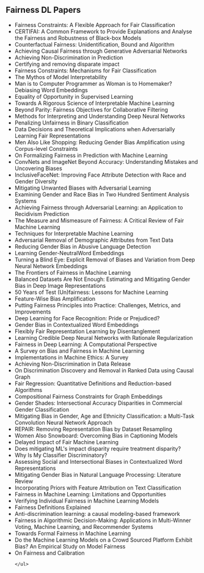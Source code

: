 
<h2>Fairness DL Papers </h2>
<ul>

                             

 <li><a target="_blank" href="https://github.com/manjunath5496/Fairness-DL-Papers/blob/master/fr(1).pdf" style="text-decoration:none;">Fairness Constraints:
A Flexible Approach for Fair Classification</a></li>

 <li><a target="_blank" href="https://github.com/manjunath5496/Fairness-DL-Papers/blob/master/fr(2).pdf" style="text-decoration:none;">CERTIFAI: A Common Framework to Provide Explanations and Analyse the Fairness and Robustness of Black-box Models</a></li>

<li><a target="_blank" href="https://github.com/manjunath5496/Fairness-DL-Papers/blob/master/fr(3).pdf" style="text-decoration:none;">Counterfactual Fairness: Unidentification, Bound and Algorithm</a></li>
 <li><a target="_blank" href="https://github.com/manjunath5496/Fairness-DL-Papers/blob/master/fr(4).pdf" style="text-decoration:none;">Achieving Causal Fairness through Generative Adversarial Networks</a></li>                              
<li><a target="_blank" href="https://github.com/manjunath5496/Fairness-DL-Papers/blob/master/fr(5).pdf" style="text-decoration:none;">Achieving Non-Discrimination in Prediction</a></li>
<li><a target="_blank" href="https://github.com/manjunath5496/Fairness-DL-Papers/blob/master/fr(6).pdf" style="text-decoration:none;">Certifying and removing disparate impact </a></li>
 <li><a target="_blank" href="https://github.com/manjunath5496/Fairness-DL-Papers/blob/master/fr(7).pdf" style="text-decoration:none;">Fairness Constraints: Mechanisms for Fair Classification</a></li>

 <li><a target="_blank" href="https://github.com/manjunath5496/Fairness-DL-Papers/blob/master/fr(8).pdf" style="text-decoration:none;"> The Mythos of Model Interpretability </a></li>
   <li><a target="_blank" href="https://github.com/manjunath5496/Fairness-DL-Papers/blob/master/fr(9).pdf" style="text-decoration:none;">Man is to Computer Programmer as Woman is to Homemaker? Debiasing Word Embeddings</a></li>
  
   
 <li><a target="_blank" href="https://github.com/manjunath5496/Fairness-DL-Papers/blob/master/fr(10).pdf" style="text-decoration:none;">Equality of Opportunity in Supervised Learning </a></li>                              
<li><a target="_blank" href="https://github.com/manjunath5496/Fairness-DL-Papers/blob/master/fr(11).pdf" style="text-decoration:none;">Towards A Rigorous Science of Interpretable Machine Learning</a></li>
<li><a target="_blank" href="https://github.com/manjunath5496/Fairness-DL-Papers/blob/master/fr(12).pdf" style="text-decoration:none;">Beyond Parity:
Fairness Objectives for Collaborative Filtering</a></li>
<li><a target="_blank" href="https://github.com/manjunath5496/Fairness-DL-Papers/blob/master/fr(13).pdf" style="text-decoration:none;">Methods for Interpreting and Understanding Deep Neural Networks</a></li>

<li><a target="_blank" href="https://github.com/manjunath5496/Fairness-DL-Papers/blob/master/fr(14).pdf" style="text-decoration:none;">Penalizing Unfairness in Binary Classification</a></li>
                              
<li><a target="_blank" href="https://github.com/manjunath5496/Fairness-DL-Papers/blob/master/fr(15).pdf" style="text-decoration:none;">Data Decisions and Theoretical Implications when Adversarially Learning Fair Representations</a></li>

<li><a target="_blank" href="https://github.com/manjunath5496/Fairness-DL-Papers/blob/master/fr(16).pdf" style="text-decoration:none;">Men Also Like Shopping:
Reducing Gender Bias Amplification using Corpus-level Constraints</a></li>

  <li><a target="_blank" href="https://github.com/manjunath5496/Fairness-DL-Papers/blob/master/fr(17).pdf" style="text-decoration:none;">On Formalizing Fairness in Prediction with Machine Learning</a></li>   
  
<li><a target="_blank" href="https://github.com/manjunath5496/Fairness-DL-Papers/blob/master/fr(18).pdf" style="text-decoration:none;">ConvNets and ImageNet Beyond Accuracy:
Understanding Mistakes and Uncovering Biases</a></li> 

  
<li><a target="_blank" href="https://github.com/manjunath5496/Fairness-DL-Papers/blob/master/fr(19).pdf" style="text-decoration:none;">InclusiveFaceNet:
Improving Face Attribute Detection with Race and Gender Diversity</a></li> 

<li><a target="_blank" href="https://github.com/manjunath5496/Fairness-DL-Papers/blob/master/fr(20).pdf" style="text-decoration:none;">Mitigating Unwanted Biases with Adversarial Learning</a></li>

<li><a target="_blank" href="https://github.com/manjunath5496/Fairness-DL-Papers/blob/master/fr(21).pdf" style="text-decoration:none;">Examining Gender and Race Bias
in Two Hundred Sentiment Analysis Systems</a></li>
<li><a target="_blank" href="https://github.com/manjunath5496/Fairness-DL-Papers/blob/master/fr(22).pdf" style="text-decoration:none;">Achieving Fairness through Adversarial Learning: an Application to Recidivism Prediction</a></li> 
 <li><a target="_blank" href="https://github.com/manjunath5496/Fairness-DL-Papers/blob/master/fr(23).pdf" style="text-decoration:none;">The Measure and Mismeasure of Fairness:
A Critical Review of Fair Machine Learning </a></li> 
 

   <li><a target="_blank" href="https://github.com/manjunath5496/Fairness-DL-Papers/blob/master/fr(24).pdf" style="text-decoration:none;">Techniques for Interpretable Machine Learning</a></li>
 
   <li><a target="_blank" href="https://github.com/manjunath5496/Fairness-DL-Papers/blob/master/fr(25).pdf" style="text-decoration:none;">Adversarial Removal of Demographic Attributes from Text Data</a></li>                              
 <li><a target="_blank" href="https://github.com/manjunath5496/Fairness-DL-Papers/blob/master/fr(26).pdf" style="text-decoration:none;">Reducing Gender Bias in Abusive Language Detection</a></li>
 <li><a target="_blank" href="https://github.com/manjunath5496/Fairness-DL-Papers/blob/master/fr(27).pdf" style="text-decoration:none;">Learning Gender-NeutralWord Embeddings</a></li>
   
 
   <li><a target="_blank" href="https://github.com/manjunath5496/Fairness-DL-Papers/blob/master/fr(28).pdf" style="text-decoration:none;">Turning a Blind Eye: Explicit Removal of Biases and Variation from Deep Neural Network Embeddings</a></li>
 
   <li><a target="_blank" href="https://github.com/manjunath5496/Fairness-DL-Papers/blob/master/fr(29).pdf" style="text-decoration:none;">The Frontiers of Fairness in Machine Learning </a></li>                              

  <li><a target="_blank" href="https://github.com/manjunath5496/Fairness-DL-Papers/blob/master/fr(30).pdf" style="text-decoration:none;">Balanced Datasets Are Not Enough:
Estimating and Mitigating Gender Bias in Deep Image Representations</a></li>
 
   <li><a target="_blank" href="https://github.com/manjunath5496/Fairness-DL-Papers/blob/master/fr(31).pdf" style="text-decoration:none;">50 Years of Test (Un)fairness: Lessons for Machine Learning </a></li> 
    <li><a target="_blank" href="https://github.com/manjunath5496/Fairness-DL-Papers/blob/master/fr(32).pdf" style="text-decoration:none;">Feature-Wise Bias Amplification</a></li> 

   <li><a target="_blank" href="https://github.com/manjunath5496/Fairness-DL-Papers/blob/master/fr(33).pdf" style="text-decoration:none;">Putting Fairness Principles into Practice: Challenges, Metrics, and Improvements</a></li>                              

  <li><a target="_blank" href="https://github.com/manjunath5496/Fairness-DL-Papers/blob/master/fr(34).pdf" style="text-decoration:none;">Deep Learning for Face Recognition: Pride or Prejudiced?</a></li> 
 
  <li><a target="_blank" href="https://github.com/manjunath5496/Fairness-DL-Papers/blob/master/fr(35).pdf" style="text-decoration:none;">Gender Bias in Contextualized Word Embeddings</a></li> 

  <li><a target="_blank" href="https://github.com/manjunath5496/Fairness-DL-Papers/blob/master/fr(36).pdf" style="text-decoration:none;">Flexibly Fair Representation Learning by Disentanglement</a></li> 
 
<li><a target="_blank" href="https://github.com/manjunath5496/Fairness-DL-Papers/blob/master/fr(37).pdf" style="text-decoration:none;">Learning Credible Deep Neural Networks with Rationale Regularization</a></li>
 <li><a target="_blank" href="https://github.com/manjunath5496/Fairness-DL-Papers/blob/master/fr(38).pdf" style="text-decoration:none;">Fairness in Deep Learning:
A Computational Perspective</a></li>
<li><a target="_blank" href="https://github.com/manjunath5496/Fairness-DL-Papers/blob/master/fr(39).pdf" style="text-decoration:none;">A Survey on Bias and Fairness in Machine Learning</a></li>
 <li><a target="_blank" href="https://github.com/manjunath5496/Fairness-DL-Papers/blob/master/fr(40).pdf" style="text-decoration:none;">Implementations in Machine Ethics: A Survey</a></li>                              
<li><a target="_blank" href="https://github.com/manjunath5496/Fairness-DL-Papers/blob/master/fr(41).pdf" style="text-decoration:none;">Achieving Non-Discrimination in Data Release</a></li>
<li><a target="_blank" href="https://github.com/manjunath5496/Fairness-DL-Papers/blob/master/fr(42).pdf" style="text-decoration:none;">On Discrimination Discovery and Removal
in Ranked Data using Causal Graph</a></li>
 
  <li><a target="_blank" href="https://github.com/manjunath5496/Fairness-DL-Papers/blob/master/fr(43).pdf" style="text-decoration:none;">Fair Regression: Quantitative Definitions and Reduction-based Algorithms</a></li>
 <li><a target="_blank" href="https://github.com/manjunath5496/Fairness-DL-Papers/blob/master/fr(44).pdf" style="text-decoration:none;">Compositional Fairness Constraints for Graph Embeddings</a></li>
   <li><a target="_blank" href="https://github.com/manjunath5496/Fairness-DL-Papers/blob/master/fr(45).pdf" style="text-decoration:none;">Gender Shades: Intersectional Accuracy Disparities in Commercial Gender Classification</a></li>  
   
<li><a target="_blank" href="https://github.com/manjunath5496/Fairness-DL-Papers/blob/master/fr(46).pdf" style="text-decoration:none;">Mitigating Bias in Gender, Age and Ethnicity Classification: a Multi-Task Convolution Neural Network Approach</a></li> 
                             
<li><a target="_blank" href="https://github.com/manjunath5496/Fairness-DL-Papers/blob/master/fr(47).pdf" style="text-decoration:none;">REPAIR: Removing Representation Bias by Dataset Resampling</a></li>
<li><a target="_blank" href="https://github.com/manjunath5496/Fairness-DL-Papers/blob/master/fr(48).pdf" style="text-decoration:none;">Women Also Snowboard:
Overcoming Bias in Captioning Models</a></li>

<li><a target="_blank" href="https://github.com/manjunath5496/Fairness-DL-Papers/blob/master/fr(49).pdf" style="text-decoration:none;">Delayed Impact of Fair Machine Learning</a></li>
                              
<li><a target="_blank" href="https://github.com/manjunath5496/Fairness-DL-Papers/blob/master/fr(50).pdf" style="text-decoration:none;">Does mitigating ML's impact disparity
require treatment disparity?</a></li>
<li><a target="_blank" href="https://github.com/manjunath5496/Fairness-DL-Papers/blob/master/fr(51).pdf" style="text-decoration:none;">Why Is My Classifier Discriminatory?</a></li>
<li><a target="_blank" href="https://github.com/manjunath5496/Fairness-DL-Papers/blob/master/fr(52).pdf" style="text-decoration:none;">Assessing Social and Intersectional Biases in Contextualized Word Representations</a></li>

<li><a target="_blank" href="https://github.com/manjunath5496/Fairness-DL-Papers/blob/master/fr(53).pdf" style="text-decoration:none;">Mitigating Gender Bias in Natural Language Processing: Literature Review</a></li>
 
<li><a target="_blank" href="https://github.com/manjunath5496/Fairness-DL-Papers/blob/master/fr(54).pdf" style="text-decoration:none;">Incorporating Priors with Feature Attribution on Text Classification </a></li>

<li><a target="_blank" href="https://github.com/manjunath5496/Fairness-DL-Papers/blob/master/fr(55).pdf" style="text-decoration:none;">Fairness in Machine Learning:
Limitations and Opportunities</a></li>
 
  <li><a target="_blank" href="https://github.com/manjunath5496/Fairness-DL-Papers/blob/master/fr(56).pdf" style="text-decoration:none;">Verifying Individual Fairness in Machine Learning Models </a></li>                              

  <li><a target="_blank" href="https://github.com/manjunath5496/Fairness-DL-Papers/blob/master/fr(57).pdf" style="text-decoration:none;">Fairness Definitions Explained</a></li>
 
   <li><a target="_blank" href="https://github.com/manjunath5496/Fairness-DL-Papers/blob/master/fr(58).pdf" style="text-decoration:none;">Anti-discrimination learning: a causal modeling-based framework</a></li>
   
<li><a target="_blank" href="https://github.com/manjunath5496/Fairness-DL-Papers/blob/master/fr(59).pdf" style="text-decoration:none;">Fairness in Algorithmic Decision-Making:
Applications in Multi-Winner Voting, Machine Learning, and Recommender Systems</a></li>
 
  <li><a target="_blank" href="https://github.com/manjunath5496/Fairness-DL-Papers/blob/master/fr(60).pdf" style="text-decoration:none;">Towards Formal Fairness in Machine Learning </a></li>                              

  <li><a target="_blank" href="https://github.com/manjunath5496/Fairness-DL-Papers/blob/master/fr(61).pdf" style="text-decoration:none;">Do the Machine Learning Models on a Crowd Sourced Platform Exhibit Bias? An Empirical Study on Model Fairness</a></li>
 
   <li><a target="_blank" href="https://github.com/manjunath5496/Fairness-DL-Papers/blob/master/fr(62).pdf" style="text-decoration:none;">On Fairness and Calibration</a></li>
      
   
   
   
   
   
   
   
   
    </ul>
